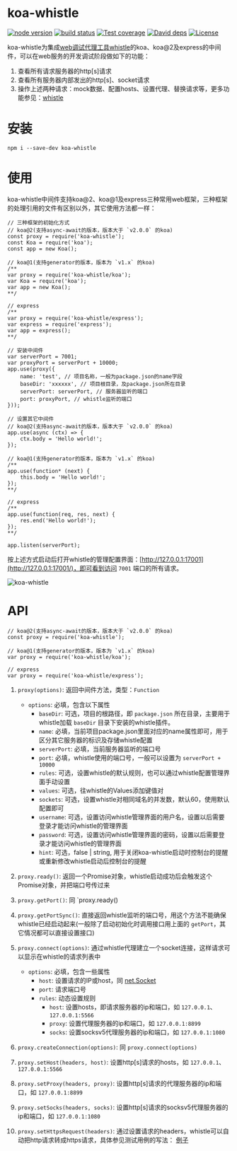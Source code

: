 # koa-whistle

[![node version](https://img.shields.io/badge/node.js-%3E=_0.12-green.svg?style=flat-square)](http://nodejs.org/download/)
[![build status](https://img.shields.io/travis/avwo/koa-whistle.svg?style=flat-square)](https://travis-ci.org/avwo/koa-whistle)
[![Test coverage](https://codecov.io/gh/avwo/koa-whistle/branch/master/graph/badge.svg?style=flat-square)](https://codecov.io/gh/avwo/koa-whistle)
[![David deps](https://img.shields.io/david/avwo/koa-whistle.svg?style=flat-square)](https://david-dm.org/avwo/koa-whistle)
[![License](https://img.shields.io/npm/l/koa-whistle.svg?style=flat-square)](https://www.npmjs.com/package/koa-whistle)

koa-whistle为集成[web调试代理工具whistle](https://github.com/avwo/whistle)的koa、koa@2及express的中间件，可以在web服务的开发调试阶段做如下的功能：

1. 查看所有请求服务器的http[s]请求
2. 查看所有服务器内部发出的http[s]、socket请求
3. 操作上述两种请求：mock数据、配置hosts、设置代理、替换请求等，更多功能参见：[whistle](https://github.com/avwo/whistle)


# 安装

	npm i --save-dev koa-whistle

# 使用

koa-whistle中间件支持koa@2、koa@1及express三种常用web框架，三种框架的处理引用的文件有区别以外，其它使用方法都一样：

	// 三种框架的初始化方式
	// koa@2(支持async-await的版本，版本大于 `v2.0.0` 的koa)
	const proxy = require('koa-whistle');
	const Koa = require('koa');
	const app = new Koa();

	// koa@1(支持generator的版本，版本为 `v1.x` 的koa)
	/**
	var proxy = require('koa-whistle/koa');
	var Koa = require('koa');
	var app = new Koa();
	**/
	
	// express
	/**
	var proxy = require('koa-whistle/express');
	var express = require('express');
	var app = express();
	**/

	// 安装中间件
	var serverPort = 7001;
	var proxyPort = serverPort + 10000;
	app.use(proxy({
		name: 'test', // 项目名称，一般为package.json的name字段
		baseDir: 'xxxxxx', // 项目根目录，及package.json所在目录
		serverPort: serverPort, // 服务器监听的端口
		port: proxyPort, // whistle监听的端口
	}));

	// 设置其它中间件
	// koa@2(支持async-await的版本，版本大于 `v2.0.0` 的koa)
	app.use(async (ctx) => {
		ctx.body = 'Hello world!';
	});

	// koa@1(支持generator的版本，版本为 `v1.x` 的koa)
	/**
	app.use(function* (next) {
		this.body = 'Hello world!';
	});
	**/
	
	// express
	/**
	app.use(function(req, res, next) {
		res.end('Hello world!');
	});
	**/

	app.listen(serverPort);


按上述方式启动后打开whistle的管理配置界面：[http://127.0.0.1:17001](http://127.0.0.1:17001/)，即可看到访问 `7001` 端口的所有请求。

![koa-whistle](https://raw.githubusercontent.com/avwo/whistleui/master/img/koa-whistle.png)

# API	

	// koa@2(支持async-await的版本，版本大于 `v2.0.0` 的koa)
	const proxy = require('koa-whistle');

	// koa@1(支持generator的版本，版本为 `v1.x` 的koa)
	var proxy = require('koa-whistle/koa');

	// express
	var proxy = require('koa-whistle/express');

1. `proxy(options)`: 返回中间件方法，类型：`Function` 
	- `options`: 必填，包含以下属性
		- `baseDir`: 可选，项目的根路径，即 `package.json` 所在目录，主要用于whistle加载 `baseDir` 目录下安装的whistle插件。
		- `name`: 必填，当前项目package.json里面对应的name属性即可，用于区分其它服务器的标识及存储whistle配置
		- `serverPort`: 必填，当前服务器监听的端口号
		- `port`: 必填，whistle使用的端口号，一般可以设置为 `serverPort + 10000`
		- `rules`: 可选，设置whistle的默认规则，也可以通过whistle配置管理界面手动设置
		- `values`: 可选，往whistle的Values添加键值对
		- `sockets`: 可选，设置whistle对相同域名的并发数，默认60，使用默认配置即可
		- `username`: 可选，设置访问whistle管理界面的用户名，设置以后需要登录才能访问whistle的管理界面
		- `password`: 可选，设置访问whistle管理界面的密码，设置以后需要登录才能访问whistle的管理界面
		- `hint`: 可选，false | string, 用于关闭koa-whistle启动时控制台的提醒或重新修改whistle启动后控制台的提醒
		 
2. `proxy.ready()`: 返回一个Promise对象，whistle启动成功后会触发这个Promise对象，并把端口号传过来
3. `proxy.getPort()`: 同 `proxy.ready()
4. `proxy.getPortSync()`: 直接返回whistle监听的端口号，用这个方法不能确保whistle已经启动起来(一般除了启动初始化时调用接口用上面的 `getPort`，其它情况都可以直接设置接口)
5. `proxy.connect(options)`: 通过whistle代理建立一个socket连接，这样请求可以显示在whistle的请求列表中
	- `options`: 必填，包含一些属性
		- `host`: 设置请求的IP或host，同 [net.Socket](https://nodejs.org/dist/latest-v6.x/docs/api/net.html#net_socket_connect_options_connectlistener)
		- `port`: 请求端口号 
		- `rules`:  动态设置规则
			- `host`: 设置hosts，即请求服务器的ip和端口，如 `127.0.0.1`、`127.0.0.1:5566`
			- `proxy`: 设置代理服务器的ip和端口，如 `127.0.0.1:8899`
			- `socks`: 设置socksv5代理服务器的ip和端口，如 `127.0.0.1:1080`

5. `proxy.createConnection(options)`: 同 `proxy.connect(options)`
6. `proxy.setHost(headers, host)`:  设置http[s]请求的hosts，如 `127.0.0.1`、`127.0.0.1:5566`
7. `proxy.setProxy(headers, proxy)`: 设置http[s]请求的代理服务器的ip和端口，如 `127.0.0.1:8899`
8. `proxy.setSocks(headers, socks)`: 设置http[s]请求的socksv5代理服务器的ip和端口，如 `127.0.0.1:1080`
9. `proxy.setHttpsRequest(headers)`: 通过设置请求的headers，whistle可以自动把http请求转成https请求，具体参见测试用例的写法： [例子](https://github.com/avwo/koa-whistle/tree/master/test)


